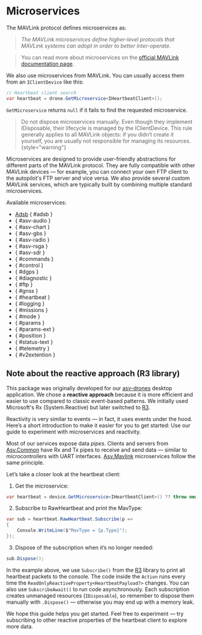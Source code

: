 # Microservices

The MAVLink protocol defines microservices as:

> *The MAVLink microservices define higher-level protocols that MAVLink systems can adopt in order to better inter-operate.*

> You can read more about microservices on the [official MAVLink documentation page](https://mavlink.io/en/services/).

We also use microservices from MAVLink.
You can usually access them from an `IClientDevice` like this:
```c#
// Heartbeat client search
var heartbeat = drone.GetMicroservice<IHeartbeatClient>(); 
```
`GetMicroservice` returns `null` if it fails to find the requested microservice.

>Do not dispose microservices manually.
>Even though they implement IDisposable, their lifecycle is managed by the IClientDevice.
>This rule generally applies to all MAVLink objects:
>if you didn’t create it yourself, you are usually not responsible for managing its resources.
{style="warning"}

Microservices are designed to provide user-friendly abstractions for different parts of the MAVLink protocol.
They are fully compatible with other MAVLink devices — for example, you can connect your own FTP client to the autopilot's FTP server and vice versa.
We also provide several custom MAVLink services, which are typically built by combining multiple standard microservices.

Available microservices:
* [Adsb](adsb.md) { #adsb }
* [](AsvAudio.md) { #asv-audio }
* [](AsvChart.md) { #asv-chart }
* [](AsvGbs.md) { #asv-gbs }
* [](AsvRadio.md) { #asv-radio }
* [](AsvRsga.md) { #asv-rsga }
* [](AsvSdr.md) { #asv-sdr }
* [](Commands.md) { #commands }
* [](Control.md) { #control }
* [](Dgps.md) { #dgps }
* [](Diagnostic.md) { #diagnostic }
* [](Ftp.md) { #ftp }
* [](Gnss.md) { #gnss }
* [](Heartbeat.md) { #heartbeat }
* [](Logging.md) { #logging }
* [](Missions.md) { #missions }
* [](Mode.md) { #mode }
* [](Params.md) { #params }
* [](ParamsExt.md) { #params-ext }
* [](Position.md) { #position }
* [](StatusText.md) { #status-text }
* [](Telemetry.md) { #telemetry }
* [](V2Extention.md) { #v2extention }

## Note about the reactive approach (R3 library)

This package was originally developed for our [asv-drones](https://github.com/asv-soft/asv-drones) desktop application.
We chose a **reactive approach** because it is more efficient and easier to use compared to classic event-based patterns.
We initially used Microsoft's Rx (System.Reactive) but later switched to [R3](https://github.com/Cysharp/R3).

Reactivity is very similar to events — in fact, it uses events under the hood.
Here’s a short introduction to make it easier for you to get started:
Use our [](get-started.md) guide to experiment with microservices and reactivity.

Most of our services expose data *pipes*.
Clients and servers from [Asv.Common](https://github.com/asv-soft/asv-common) have Rx and Tx pipes to receive and send data — similar to microcontrollers with UART interfaces.
[Asv.Mavlink](https://github.com/asv-soft/asv-mavlink) microservices follow the same principle.

Let’s take a closer look at the heartbeat client:

1. Get the microservice:
```c#
var heartbeat = device.GetMicroservice<IHeartbeatClient>() ?? throw new Exception("Heartbeat client not found");
```

2. Subscribe to RawHeartbeat and print the MavType:
```c#
var sub = heartbeat.RawHeartbeat.Subscribe(p =>
{ 
    Console.WriteLine($"MavType = {p.Type}");
});
```

3. Dispose of the subscription when it’s no longer needed:
```c#
sub.Dispose();
```

In the example above, we use `Subscribe()` from the [R3](https://github.com/Cysharp/R3) library to print all heartbeat packets to the console.
The code inside the `Action` runs every time the `ReadOnlyReactiveProperty<HeartbeatPayload?>` changes.
You can also use `SubscribeAwait()` to run code asynchronously.
Each subscription creates unmanaged resources (`IDisposable`), 
so remember to dispose them manually with `.Dispose()` — otherwise you may end up with a memory leak.

We hope this guide helps you get started.
Feel free to experiment — try subscribing to other reactive properties of the heartbeat client to explore more data.




